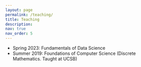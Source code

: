 ```yaml
---
layout: page
permalink: /teaching/
title: Teaching
description: 
nav: true
nav_order: 5
---
```


- Spring 2023: Fundamentals of Data Science 
- Summer 2019: Foundations of Computer Science (Discrete Mathematics. Taught at UCSB)

<!-- 
For now, this page is assumed to be a static description of your courses. You can convert it to a collection similar to `_projects/` so that you can have a dedicated page for each course.

Organize your courses by years, topics, or universities, however you like! -->
